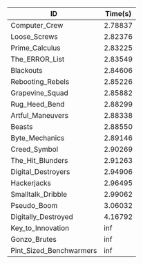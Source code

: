 |ID|Time(s)|
|-|-|
|Computer_Crew|2.78837|
|Loose_Screws|2.82376|
|Prime_Calculus|2.83225|
|The_ERROR_List|2.83549|
|Blackouts|2.84606|
|Rebooting_Rebels|2.85226|
|Grapevine_Squad|2.85882|
|Rug_Heed_Bend|2.88299|
|Artful_Maneuvers|2.88338|
|Beasts|2.88550|
|Byte_Mechanics|2.89146|
|Creed_Symbol|2.90269|
|The_Hit_Blunders|2.91263|
|Digital_Destroyers|2.94906|
|Hackerjacks|2.96495|
|Smalltalk_Dribble|2.99062|
|Pseudo_Boom|3.06032|
|Digitally_Destroyed|4.16792|
|Key_to_Innovation|inf|
|Gonzo_Brutes|inf|
|Pint_Sized_Benchwarmers|inf|
